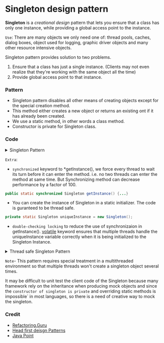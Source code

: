 # Singleton design pattern

**Singleton** is a *creational design* pattern that lets you ensure that a class has only one instance, while providing a global access point to the instance.

`Use`: There are many objects we only need one of: thread pools, caches, dialog boxes, object used for logging, graphic driver objects and many other resource intensive objects.

Singleton pattern provides solution to two problems.
1. Ensure that a class has just a single instance. (Clients may not even realize that they're working with the same object all the time)
2. Provide global access point to that instance.

### Pattern
- Singleton pattern disables all other means of creating objects except for the special creation method.
- This method either creates a new object or returns an existing ont if it has already been created.
- We use a static method, in other words a class method.
- Constructor is private for Singleton class.

### Code

<details><summary>Singleton Pattern</summary>

```java
public class Singleton {
    private static Singleton uniqueInstance;

    private Singleton() {}

    public static Singleton getInstance() {
        if (uniqueInstance == null) {
            uniqueInstance = new Singleton();
        }
        return uniqueInstance;
    }
}
```
</details>

`Extra`:
- `synchronized` keyword to *getInstance(), we force every thread to wait its turn before it can enter the method. i.e. no two threads can enter the method at same time. But Synchronizing method can decrease performance by a factor of 100. 
```java
public static synchronized Singleton getInstance() {...}
```
- You can create the instance of Singleton in a static initializer. The code is guranteed to be thread safe.
```java
private static Singleton uniqueInstance = new Singleton();
```
- `double-checking locking` to reduce the use of synchronizaion in getInstance(). [volatile](https://www.javatpoint.com/volatile-keyword-in-java) keyword ensures that multiple threads handle the uniqueInstance variable correctly when it is being initialized to the Singleton Instance.

<details><summary>Thread safe Singleton Pattern</summary>

```java
public class Singleton {
    private volatile static Singleton uniqueInstance;

    private Singleton() {}

    public static Singleton getInstance() {
        if (uniqueInstance == null) {
            synchronized (Sinlgleton.class) {
                if (uniqueInstance == null) {
                    uniqueInstance = new Singleton();
                }
            }
        }
        return uniqueInstance;
    }
}
```
</details>


`Note`- This pattern requires special treatment in a multithreaded environment so that multiple threads won't create a singleton object several times.

It may be difficult to unit test the client code of the Singleton because many framework rely on the inheritance when producing mock objects and since the `constructor of singleton is private` and overriding static methods is impossible` in most languages, so there is a need of creative way to mock the singleton. 

### Credit
- [Refactoring.Guru](https://refactoring.guru/)
- [Head first deisgn Patterns](https://www.amazon.in/First-Design-Patterns-Brain-Friendly/dp/0596007124)
- [Java Point](https://www.javatpoint.com/volatile-keyword-in-java)